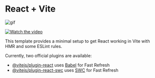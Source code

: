 # React + Vite

![gif](https://github.com/vsheva/jobs/assets/36557892/f5b73677-8c2e-4eaa-ad2b-297faaa4e55c)


[![Watch the video](https://github.com/vsheva/jobs/assets/36557892/f5b73677-8c2e-4eaa-ad2b-297faaa4e55c)](https://youtu.be/qzYMBA2cbPY)

This template provides a minimal setup to get React working in Vite with HMR and some ESLint rules.

Currently, two official plugins are available:

- [@vitejs/plugin-react](https://github.com/vitejs/vite-plugin-react/blob/main/packages/plugin-react/README.md) uses [Babel](https://babeljs.io/) for Fast Refresh
- [@vitejs/plugin-react-swc](https://github.com/vitejs/vite-plugin-react-swc) uses [SWC](https://swc.rs/) for Fast Refresh
